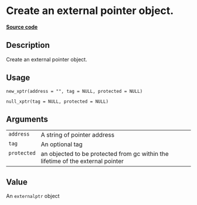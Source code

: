 

# Create an external pointer object.

[**Source code**](https://github.com/eddelbuettel/xptr//tree/master/R/#L)

## Description

Create an external pointer object.

## Usage

<pre><code class='language-R'>new_xptr(address = "", tag = NULL, protected = NULL)

null_xptr(tag = NULL, protected = NULL)
</code></pre>

## Arguments

<table role="presentation">
<tr>
<td style="white-space: nowrap; font-family: monospace; vertical-align: top">
<code id="address">address</code>
</td>
<td>
A string of pointer address
</td>
</tr>
<tr>
<td style="white-space: nowrap; font-family: monospace; vertical-align: top">
<code id="tag">tag</code>
</td>
<td>
An optional tag
</td>
</tr>
<tr>
<td style="white-space: nowrap; font-family: monospace; vertical-align: top">
<code id="protected">protected</code>
</td>
<td>
an objected to be protected from gc within the lifetime of the external
pointer
</td>
</tr>
</table>

## Value

An <code>externalptr</code> object
